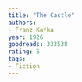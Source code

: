 ```yaml
---
title: "The Castle"
authors:
- Franz Kafka
year: 1926
goodreads: 333538
rating: 5
tags:
- Fiction
---
```

